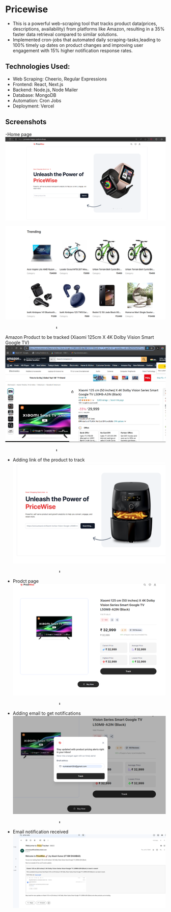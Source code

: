 
# Pricewise
 - This is a powerful web-scraping tool that tracks product data(prices, descriptions, availability) from platforms like Amazon, resulting in a 35% faster data retrieval compared to similar solutions.
 - Implemented cron-jobs that automated daily scraping-tasks,leading to 100% timely up dates on product changes and improving user engagement with 15% higher notification response rates.

 
## Technologies Used:


- Web Scraping: Cheerio, Regular Expressions
- Frontend: React, Next.js
- Backend: Node.js, Node Mailer
- Database: MongoDB
- Automation: Cron Jobs
- Deployment: Vercel

## Screenshots

-Home page
![Alt text](images/1.png)

![Alt text](images/2.png)

                          ⬇️

Amazon Product to be tracked (Xiaomi 125cm X 4K Dolby Vision Smart Google TV)
![Alt text](images/3.png)

                          ⬇️

- Adding link of the product to track
![Alt text](images/4.png)

                          ⬇️

- Prodct page
![Alt text](images/5.png)

                          ⬇️

- Adding email to get notifications
![Alt text](images/6.png)

                          ⬇️

- Email notification received
![Alt text](images/7.png)






